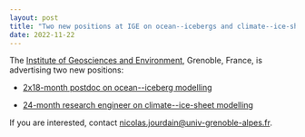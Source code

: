 ```yaml
---
layout: post
title: "Two new positions at IGE on ocean--icebergs and climate--ice-sheet interactions"
date: 2022-11-22
---
```


The [Institute of Geosciences and Environment](http://www.ige-grenoble.fr/?lang=en), Grenoble, France, is advertising two new positions:

* [2x18-month postdoc on ocean--iceberg modelling](https://nicojourdain.github.io/positions_dir/postdoc_OCEAN-ICE_2022_en/)

* [24-month research engineer on climate--ice-sheet modelling](https://nicojourdain.github.io/positions_dir/IR_ESM2025_2022_en/)

If you are interested, contact <nicolas.jourdain@univ-grenoble-alpes.fr>.

